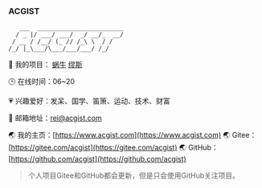 ### ACGIST

```
   ___  ________________________
  / _ |/ ___/ ___/  _/ __/_  __/
 / __ / /__/ (_ // /_\ \  / /   
/_/ |_\___/\___/___/___/ /_/    
```

🔨 我的项目：
[蜗牛](https://gitee.com/acgist/snail)
[缪斯](https://gitee.com/acgist/muses)

🕒 在线时间：06~20

💗 兴趣爱好：发呆、国学、笛箫、运动、技术、财富

📧 邮箱地址：rei@acgist.com

🌏 我的主页：[https://www.acgist.com](https://www.acgist.com)
🌏 Gitee：[https://gitee.com/acgist](https://gitee.com/acgist)
🌏 GitHub：[https://github.com/acgist](https://github.com/acgist)

> 个人项目Gitee和GitHub都会更新，但是只会使用GitHub关注项目。
